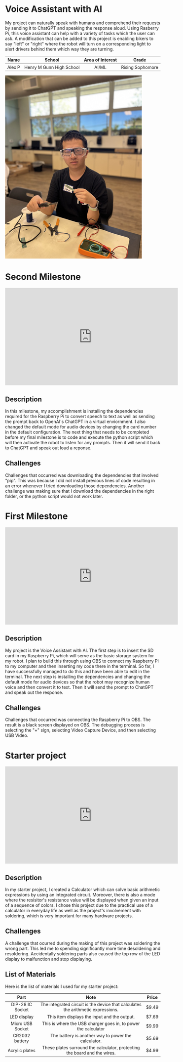 # Voice Assistant with AI

My project can naturally speak with humans and comprehend their requests by sending it to ChatGPT and speaking the response aloud. Using Rasberry Pi, this voice assistant can help with a variety of tasks which the user can ask. A modification that can be added to this project is enabling bikers to say "left" or "right" where the robot will turn on a corresponding light to alert drivers behind them which way they are turning.


| **Name** | **School** | **Area of Interest** | **Grade** |
|:--:|:--:|:--:|:--:|
| Alex P | Henry M Gunn High School | AI/ML | Rising Sophomore

<img src="BSE-Alex-headshot.jpg" width="443" height="593">




<!---**Replace the BlueStamp logo below with an image of yourself and your completed project. Follow the guide [here](https://tomcam.github.io/least-github-pages/adding-images-github-pages-site.html) if you need help.**

![Headstone Image](logo.svg)-->
  
<!---# Final Milestone-->

<!---**Don't forget to replace the text below with the embedding for your milestone video. Go to Youtube, click Share -> Embed, and copy and paste the code to replace what's below.**

<iframe width="560" height="315" src="https://www.youtube.com/embed/F7M7imOVGug" title="YouTube video player" frameborder="0" allow="accelerometer; autoplay; clipboard-write; encrypted-media; gyroscope; picture-in-picture; web-share" allowfullscreen></iframe>

For your final milestone, explain the outcome of your project. Key details to include are:
- What you've accomplished since your previous milestone
- What your biggest challenges and triumphs were at BSE
- A summary of key topics you learned about
- What you hope to learn in the future after everything you've learned at BSE-->


# Second Milestone

<!---**Don't forget to replace the text below with the embedding for your milestone video. Go to Youtube, click Share -> Embed, and copy and paste the code to replace what's below.**-->

<iframe width="560" height="315" src="https://www.youtube.com/embed/jt88gU1Xxh8?si=skl07EsoL68rqDc2" title="YouTube video player" frameborder="0" allow="accelerometer; autoplay; clipboard-write; encrypted-media; gyroscope; picture-in-picture; web-share" referrerpolicy="strict-origin-when-cross-origin" allowfullscreen></iframe>

<!---For your second milestone, explain what you've worked on since your previous milestone. You can highlight:
- Technical details of what you've accomplished and how they contribute to the final goal
- What has been surprising about the project so far
- Previous challenges you faced that you overcame
- What needs to be completed before your final milestone-->

## Description
In this milestone, my accomplishment is installing the dependencies required for the Raspberry Pi to convert speech to text as well as sending the prompt back to OpenAI's ChatGPT in a virtual enviornment. I also changed the default mode for audio devices by changing the card number in the default configuration. The next thing that needs to be completed before my final milestone is to code and execute the python script which will then activate the robot to listen for any prompts. Then it will send it back to ChatGPT and speak out loud a reponse.

## Challenges
Challenges that occurred was downloading the dependencies that involved "pip". This was because I did not install previous lines of code resulting in an error whenever I tried downloading those dependencies. Another challenge was making sure that I download the dependencies in the right folder, or the python script would not work later.

# First Milestone

<!---**Don't forget to replace the text below with the embedding for your milestone video. Go to Youtube, click Share -> Embed, and copy and paste the code to replace what's below.**-->

<iframe width="560" height="315" src="https://www.youtube.com/embed/KPPbzZ2AoVM?si=vwx5OK1yuR2AlYvu" title="YouTube video player" frameborder="0" allow="accelerometer; autoplay; clipboard-write; encrypted-media; gyroscope; picture-in-picture; web-share" referrerpolicy="strict-origin-when-cross-origin" allowfullscreen></iframe>

<!---**For your first milestone, describe what your project is and how you plan to build it. You can include:
- An explanation about the different components of your project and how they will all integrate together
- Technical progress you've made so far
- Challenges you're facing and solving in your future milestones
- What your plan is to complete your project**-->

## Description
My project is the Voice Assistant with AI. The first step is to insert the SD card in my Raspberry Pi, which will serve as the basic storage system for my robot. I plan to build this through using OBS to connect my Raspberry Pi to my computer and then inserting my code there in the terminal. So far, I have successfully managed to do this and have been able to edit in the terminal. The next step is installing the dependencies and changing the default mode for audio devices so that the robot may recognize human voice and then convert it to text. Then it will send the prompt to ChatGPT and speak out the response.

## Challenges
Challenges that occurred was connecting the Raspberry Pi to OBS. The result is a black screen displayed on OBS. The debugging process is selecting the "+" sign, selecting Video Capture Device, and then selecting USB Video.

# Starter project

<iframe width="560" height="315" src="https://www.youtube.com/embed/KVOnv4-s2qQ?si=DQyoTVDBob2fWpel" title="YouTube video player" frameborder="0" allow="accelerometer; autoplay; clipboard-write; encrypted-media; gyroscope; picture-in-picture; web-share" referrerpolicy="strict-origin-when-cross-origin" allowfullscreen></iframe>

## Description
In my starter project, I created a Calculator which can solve basic arithmetic expressions by using an integrated circuit. Moreover, there is also a mode where the resisitor's resistance value will be displayed when given an input of a sequence of colors. I chose this project due to the practical use of a calculator in everyday life as well as the project's involvement with soldering, which is very important for many hardware projects.

## Challenges
A challenge that ocurred during the making of this project was soldering the wrong part. This led me to spending significantly more time desoldering and resoldering. Accidentally soldering parts also caused the top row of the LED display to malfunction and stop displaying.

## List of Materials
Here is the list of materials I used for my starter project:

| **Part** | **Note** | **Price**
|:--:|:--:|:--:|
| DIP-28 IC Socket | The integrated circuit is the device that calculates the arithmetic expressions. | $9.49
| LED display | This item displays the input and the output. | $7.69
| Micro USB Socket | This is where the USB charger goes in, to power the calculator | $9.99
| CR2032 battery | The battery is another way to power the calculator. | $5.69
| Acrylic plates | These plates surround the calculator, protecting the board and the wires. | $4.99

<!---# Schematics-->
<!---Here's where you'll put images of your schematics. [Tinkercad](https://www.tinkercad.com/blog/official-guide-to-tinkercad-circuits) and [Fritzing](https://fritzing.org/learning/) are both great resoruces to create professional schematic diagrams, though BSE recommends Tinkercad becuase it can be done easily and for free in the browser. -->

<!---# Code-->
<!---Here's where you'll put your code. The syntax below places it into a block of code. Follow the guide [here]([url](https://www.markdownguide.org/extended-syntax/)) to learn how to customize it to your project needs. 

```c++
void setup() {
  // put your setup code here, to run once:
  Serial.begin(9600);
  Serial.println("Hello World!");
}

void loop() {
  // put your main code here, to run repeatedly:

}
```
-->
<!---# Bill of Materials-->
<!---Here's where you'll list the parts in your project. To add more rows, just copy and paste the example rows below.
Don't forget to place the link of where to buy each component inside the quotation marks in the corresponding row after href =. Follow the guide [here]([url](https://www.markdownguide.org/extended-syntax/)) to learn how to customize this to your project needs. 

| **Part** | **Note** | **Price** | **Link** |
|:--:|:--:|:--:|:--:|
| Item Name | What the item is used for | $Price | <a href="https://www.amazon.com/Arduino-A000066-ARDUINO-UNO-R3/dp/B008GRTSV6/"> Link </a> |
| Item Name | What the item is used for | $Price | <a href="https://www.amazon.com/Arduino-A000066-ARDUINO-UNO-R3/dp/B008GRTSV6/"> Link </a> |
| Item Name | What the item is used for | $Price | <a href="https://www.amazon.com/Arduino-A000066-ARDUINO-UNO-R3/dp/B008GRTSV6/"> Link </a> |
-->
<!---# Other Resources/Examples-->
<!---One of the best parts about Github is that you can view how other people set up their own work. Here are some past BSE portfolios that are awesome examples. You can view how they set up their portfolio, and you can view their index.md files to understand how they implemented different portfolio components.
- [Example 1](https://trashytuber.github.io/YimingJiaBlueStamp/)
- [Example 2](https://sviatil0.github.io/Sviatoslav_BSE/)
- [Example 3](https://arneshkumar.github.io/arneshbluestamp/)

To watch the BSE tutorial on how to create a portfolio, click here.-->
